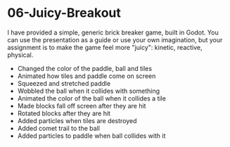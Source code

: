 # 06-Juicy-Breakout

I have provided a simple, generic brick breaker game, built in Godot. You can use the presentation as a guide or use your own imagination, but your assignment is to make the game feel more "juicy": kinetic, reactive, physical.

- Changed the color of the paddle, ball and tiles
- Animated how tiles and paddle come on screen
- Squeezed and stretched paddle
- Wobbled the ball when it collides with something
- Animated the color of the ball when it collides a tile
- Made blocks fall off screen after they are hit
- Rotated blocks after they are hit
- Added particles when tiles are destroyed
- Added comet trail to the ball
- Added particles to paddle when ball collides with it
